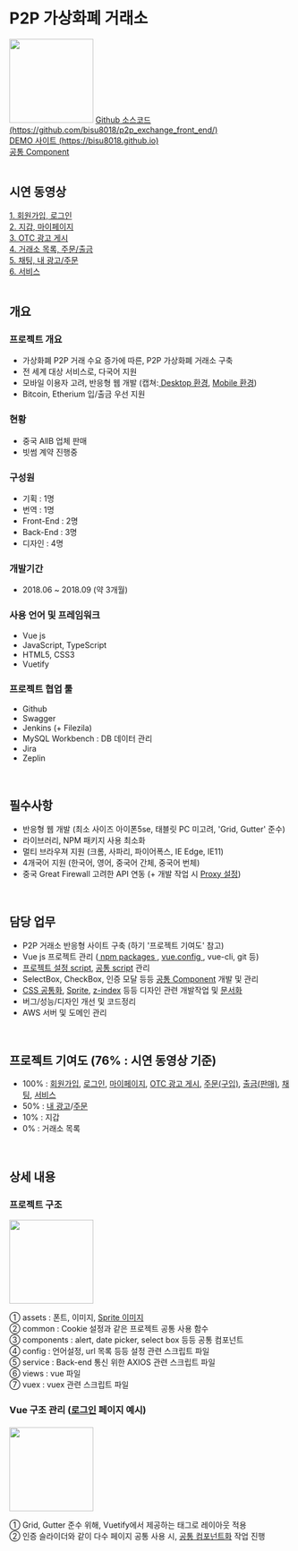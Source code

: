 # P2P 가상화폐 거래소
<image src="images/banner.png" style="width: 150px;">
<a href="https://github.com/bisu8018/p2p_exchange_front_end/">
  Github 소스코드 (https://github.com/bisu8018/p2p_exchange_front_end/)
</a><br>
<a href="https://bisu8018.github.io/">
  DEMO 사이트 (https://bisu8018.github.io)
</a>
<br>
<a href="https://github.com/bisu8018/p2p_exchange_front_end/tree/develop/src/components">
  공통 Component</a>
<br>
<br>

## 시연 동영상
<a href="https://drive.google.com/open?id=19xBiWki5Txgzmq6xmsDV1Z4qrHhoNX2y">
  1. 회원가입, 로그인
</a>
<br>
<a href="https://drive.google.com/open?id=1nBjx7gkY0JfWL6DvH0cKZdfgTw0Bax-z">
  2. 지갑, 마이페이지
</a>
<br>
<a href="https://drive.google.com/open?id=1LW9ETFayPS2mvCgDnT6-BfxfV3YDwAOP">
  3. OTC 광고 게시
</a>
<br>
<a href="https://drive.google.com/open?id=1q6sQXRdqQqK4uz5YtvHcH6YIr2GIRvwT">
  4. 거래소 목록, 주문/출금
</a>
<br>
<a href="https://drive.google.com/open?id=1Xqsps2kEq-oykb2Zqtu-P1eKXjrjdDjT">
  5. 채팅, 내 광고/주문
</a>
<br>
<a href="https://drive.google.com/open?id=1MgKkUouL3-6elEkKjHo3WkNhAW7Xrhq3">
  6. 서비스
</a>
<br>
<br>



## 개요
### 프로젝트 개요
- 가상화폐 P2P 거래 수요 증가에 따른, P2P 가상화폐 거래소 구축
- 전 세계 대상 서비스로, 다국어 지원
- 모바일 이용자 고려, 반응형 웹 개발 (캡쳐:<a href="images/main_page.png"> Desktop 환경</a>, <a href="images/main_page(mobile).png">Mobile 환경</a>)
- Bitcoin, Etherium 입/출금 우선 지원

### 현황
- 중국 AllB 업체 판매
- 빗썸 계약 진행중

### 구성원 
- 기획 : 1명
- 번역 : 1명
- Front-End : 2명 
- Back-End : 3명
- 디자인 : 4명 

### 개발기간 
- 2018.06 ~ 2018.09 (약 3개월)

### 사용 언어 및 프레임워크
- Vue js 
- JavaScript, TypeScript
- HTML5, CSS3
- Vuetify

### 프로젝트 협업 툴
- Github
- Swagger
- Jenkins (+ Filezila)
- MySQL Workbench : DB 데이터 관리
- Jira
- Zeplin 
<br>

## 필수사항
- 반응형 웹 개발 (최소 사이즈 아이폰5se, 태블릿 PC 미고려, 'Grid, Gutter' 준수)
- 라이브러리, NPM 패키지 사용 최소화
- 멀티 브라우져 지원 (크롬, 사파리, 파이어폭스, IE Edge, IE11)
- 4개국어 지원 (한국어, 영어, 중국어 간체, 중국어 번체)
- 중국 Great Firewall 고려한 API 연동 (+ 개발 작업 시 <a href="https://github.com/bisu8018/p2p_exchange_front_end/blob/develop/vue.config.js">Proxy 설정</a>)
<br>

## 담당 업무
- P2P 거래소 반응형 사이트 구축 (하기 '프로젝트 기여도' 참고)
- Vue js 프로젝트 관리 (<a href="https://github.com/bisu8018/p2p_exchange_front_end/blob/develop/package.json">
  npm packages
</a>, <a href="https://github.com/bisu8018/p2p_exchange_front_end/blob/develop/vue.config.js">
  vue.config
</a>, vue-cli, git 등) 
- <a href="https://github.com/bisu8018/p2p_exchange_front_end/tree/develop/src/config">
  프로젝트 설정 script</a>, <a href="https://github.com/bisu8018/p2p_exchange_front_end/tree/develop/src/common">
  공통 script</a> 관리
- SelectBox, CheckBox, 인증 모달 등등 <a href="https://github.com/bisu8018/p2p_exchange_front_end/tree/develop/src/components">
  공통 Component</a> 개발 및 관리
- <a href="https://github.com/bisu8018/p2p_exchange_front_end/blob/develop/src/App.vue">CSS 공통화</a>, <a href="img/sprite_x2.4b9f8b78.png">Sprite</a>, <a href="images/z_index_list.pdf">z-index</a> 등등 디자인 관련 개발작업 및 <a href="images/common_css.pdf">문서화</a> 
- 버그/성능/디자인 개선 및 코드정리
- AWS 서버 및 도메인 관리
<br>

## 프로젝트 기여도 (76% : 시연 동영상 기준)
- 100% : <a href="https://github.com/bisu8018/p2p_exchange_front_end/tree/develop/src/views/home/body/signup">회원가입</a>, <a href="https://github.com/bisu8018/p2p_exchange_front_end/tree/develop/src/views/home/body/login">로그인</a>, <a href="https://github.com/bisu8018/p2p_exchange_front_end/tree/develop/src/views/home/body/myPage">마이페이지</a>, <a href="https://github.com/bisu8018/p2p_exchange_front_end/tree/develop/src/views/home/body/postAd">OTC 광고 게시</a>, <a href="https://github.com/bisu8018/p2p_exchange_front_end/tree/develop/src/views/home/body/trade/buy">주문(구입)</a>, <a href="https://github.com/bisu8018/p2p_exchange_front_end/tree/develop/src/views/home/body/trade/sell">출금(판매)</a>, <a href="https://github.com/bisu8018/p2p_exchange_front_end/tree/develop/src/views/home/body/chat">채팅</a>, <a href="https://github.com/bisu8018/p2p_exchange_front_end/tree/develop/src/views/home/body/service">서비스</a> 
- 50% : <a href="https://github.com/bisu8018/p2p_exchange_front_end/tree/develop/src/views/home/body/myAds">내 광고</a>/<a href="https://github.com/bisu8018/p2p_exchange_front_end/tree/develop/src/views/home/body/myOrder">주문</a>
- 10% : 지갑
- 0% : 거래소 목록
<br>

## 상세 내용
### 프로젝트 구조
<image src="images/prj_structure.png" style="width: 150px;">

  ① assets : 폰트, 이미지, <a href="img/sprite_x2.4b9f8b78.png">Sprite 이미지</a><br>
  ② common : Cookie 설정과 같은 프로젝트 공통 사용 함수<br>
  ③ components : alert, date picker, select box 등등 공통 컴포넌트<br>
  ④ config : 언어설정, url 목록 등등 설정 관련 스크립트 파일<br>
  ⑤ service : Back-end 통신 위한 AXIOS 관련 스크립트 파일<br>
  ⑥ views : vue 파일<br>
  ⑦ vuex : vuex 관련 스크립트 파일<br>
  
### Vue 구조 관리 (<a href="https://github.com/bisu8018/p2p_exchange_front_end/tree/develop/src/views/home/body/login">로그인</a> 페이지 예시)
#### <tamplate>
<image src="images/login_template.png" style="width: 150px;">

① Grid, Gutter 준수 위해, Vuetify에서 제공하는 태그로 레이아웃 적용<br>
② 인증 슬라이더와 같이 다수 페이지 공통 사용 시, <a href="https://github.com/bisu8018/p2p_exchange_front_end/tree/develop/src/components">
  공통 컴포넌트화</a> 작업 진행<br>

